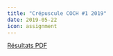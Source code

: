 ```yaml
---
title: "Crépuscule COCH #1 2019"
date: 2019-05-22
icon: assignment
---
```


[Résultats PDF](https://assets.corsaire-chaparral.org/competitions/2019/crepuscules/resultats-crepuscule-coch-1-2019.pdf)